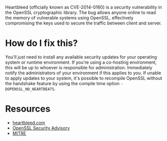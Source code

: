 Heartbleed (officially known as CVE-2014-0160) is a security vulnerability in the OpenSSL cryptographic library. The bug allows anyone online to read the memory of vulnerable systems using OpenSSL, effectively compromising the keys used to secure the traffic between client and server.

# How do I fix this?

You'll just need to install any available security updates for your operating system or runtime environment. If you're using a co-hosting environment, this will be up to whoever is responsible for administration. Immediately notify the administrators of your environment if this applies to you. If unable to apply updates to your system, it's possible to recompile OpenSSL without the handshake feature by using the compile time option `-DOPENSSL_NO_HEARTBEATS`.

# Resources

* [heartbleed.com](http://heartbleed.com/)
* [OpenSSL Security Advisory](https://www.openssl.org/news/secadv/20140407.txt)
* [MITRE](http://cve.mitre.org/)
